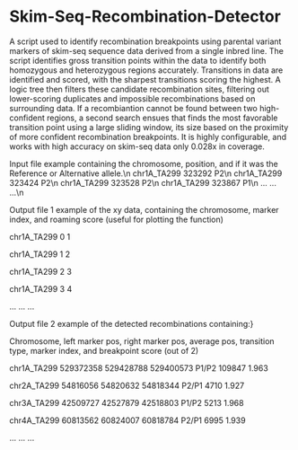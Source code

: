 # Skim-Seq-Recombination-Detector

A script used to identify recombination breakpoints using parental variant markers of skim-seq sequence data derived from a single inbred line.
The script identifies gross transition points within the data to identify both homozygous and heterozygous regions accurately.
Transitions in data are identified and scored, with the sharpest transitions scoring the highest. 
A logic tree then filters these candidate recombination sites, filtering out lower-scoring duplicates and impossible recombinations based on surrounding data.
If a recombiantion cannot be found between two high-confident regions, a second search ensues that finds the most favorable transition point
using a large sliding window, its size based on the proximity of more confident recombination breakpoints.
It is highly configurable, and works with high accuracy on skim-seq data only 0.028x in coverage.

Input file example containing the chromosome, position, and if it was the Reference or Alternative allele.\n
chr1A_TA299   323292  P2\n
chr1A_TA299   323424  P2\n
chr1A_TA299   323528  P2\n
chr1A_TA299   323867  P1\n
...    ... ...\n

Output file 1 example of the xy data, containing the chromosome, marker index, and roaming score (useful for plotting the function)

chr1A_TA299     0       1

chr1A_TA299     1       2

chr1A_TA299     2       3

chr1A_TA299     3       4

...    ... ...

Output file 2 example of the detected recombinations containing:}

Chromosome, left marker pos, right marker pos, average pos, transition type, marker index, and breakpoint score (out of 2)

chr1A_TA299     529372358       529428788       529400573       P1/P2   109847  1.963

chr2A_TA299     54816056        54820632        54818344        P2/P1   4710    1.927

chr3A_TA299     42509727        42527879        42518803        P1/P2   5213    1.968

chr4A_TA299     60813562        60824007        60818784        P2/P1   6995    1.939

...    ... ...
